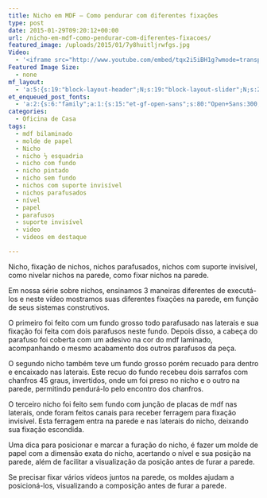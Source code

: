 ```yaml
---
title: Nicho em MDF – Como pendurar com diferentes fixações
type: post
date: 2015-01-29T09:20:12+00:00
url: /nicho-em-mdf-como-pendurar-com-diferentes-fixacoes/
featured_image: /uploads/2015/01/7y8huitljrwfgs.jpg
Video:
  - '<iframe src="http://www.youtube.com/embed/tqx2i5iBH1g?wmode=transparent" frameborder="0" width="620" height="380"></iframe>'
Featured Image Size:
  - none
mf_layout:
  - 'a:5:{s:19:"block-layout-header";N;s:19:"block-layout-slider";N;s:22:"block-layout-structure";s:10:"full-width";s:25:"block-layout-left_sidebar";s:12:"blog-sidebar";s:26:"block-layout-right_sidebar";s:12:"blog-sidebar";}'
et_enqueued_post_fonts:
  - 'a:2:{s:6:"family";a:1:{s:15:"et-gf-open-sans";s:80:"Open+Sans:300,300italic,regular,italic,600,600italic,700,700italic,800,800italic";}s:6:"subset";a:2:{i:0;s:5:"latin";i:1;s:9:"latin-ext";}}'
categories:
  - Oficina de Casa
tags:
  - mdf bilaminado
  - molde de papel
  - Nicho
  - nicho ½ esquadria
  - nicho com fundo
  - nicho pintado
  - nicho sem fundo
  - nichos com suporte invisível
  - nichos parafusados
  - nível
  - papel
  - parafusos
  - suporte invisível
  - video
  - videos em destaque

---
```

Nicho, fixação de nichos, nichos parafusados, nichos com suporte invisível, como nivelar nichos na parede, como fixar nichos na parede.

Em nossa série sobre nichos, ensinamos 3 maneiras diferentes de executá-los e neste vídeo mostramos suas diferentes fixações na parede, em função de seus sistemas construtivos.

O primeiro foi feito com um fundo grosso todo parafusado nas laterais e sua fixação foi feita com dois parafusos neste fundo. Depois disso, a cabeça do parafuso foi coberta com um adesivo na cor do mdf laminado, acompanhando o mesmo acabamento dos outros parafusos da peça.

O segundo nicho também teve um fundo grosso porém recuado para dentro e encaixado nas laterais. Este recuo do fundo recebeu dois sarrafos com chanfros 45 graus, invertidos, onde um foi preso no nicho e o outro na parede, permitindo pendurá-lo pelo encontro dos chanfros.

O terceiro nicho foi feito sem fundo com junção de placas de mdf nas laterais, onde foram feitos canais para receber ferragem para fixação invisível. Esta ferragem entra na parede e nas laterais do nicho, deixando sua fixação escondida.

Uma dica para posicionar e marcar a furação do nicho, é fazer um molde de papel com a dimensão exata do nicho, acertando o nível e sua posição na parede, além de facilitar a visualização da posição antes de furar a parede.

Se precisar fixar vários vídeos juntos na parede, os moldes ajudam a posicioná-los, visualizando a composição antes de furar a parede.
